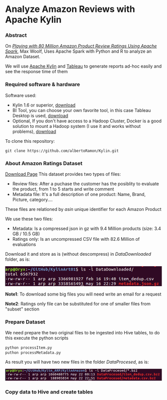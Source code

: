 # Analyze Amazon Reviews with Apache Kylin


### Abstract
On [_Playing with 80 Million Amazon Product Review Ratings Using Apache Spark_](https://github.com/adam-p/markdown-here/wiki/Markdown-Cheatsheet), Max Woolf, Uses Apache Spark with Python and R to analyze an Amazon Dataset. 

We will use [Apache Kylin](http://kylin.apache.org/) and [Tableau](https://www.tableau.com/) to generate reports ad-hoc easily and see the response time of them 


### Required software & hardware
Software used: 
* Kylin 1.6 or superior, [download](http://kylin.apache.org/download/)
* BI Tool, you can choose your own favorite tool, in this case Tableau Desktop is used, [download](https://www.tableau.com/products/desktop/download)
* Optional, If you don't have access to a Hadoop Cluster, Docker is a good solution to mount a Hadoop system (I use it and works without problems), [download](https://www.docker.com/community-edition)

To clone this repository: 
```
git clone https://github.com/albertoRamon/Kylin.git
```

### About Amazon Ratings Dataset
[Download Page](http://jmcauley.ucsd.edu/data/amazon/)
This dataset provides two types of files:
* Review files: After a puchase the customer has the posiblity to evaluate the product, from 1 to 5 starts and write comment
* Metadata file: It's a full description of one product: Name, Brand, Picture, category....

These files are relationed by _asin_ unique identifier for each Amazon Product

We use these two files:
* Metadata: Is a compressed json in gz with 9.4 Million products (size: 3.4 GB / 10.5 GB)
* Ratings only: Is an uncompressed CSV file with 82.6 Million of evaluations

Download it and store as is (without descompress) in _DataDownloaded_ folder, as is:
<p align="center">
  <img src=./Images/01.png />
</p>

**Note1**: To download some big files you will need write an email for a request

**Note2**: Ratings only file can be substituted for one of smaller files from "subset" section

### Prepare Dataset
We need prepare the two original files to be ingested into Hive tables, to do this execute the python scripts
```
python processItem.py
puthon processMetadata.py
```
As result you will have two new files in the folder _DataProcesed_, as is:
<p align="center">
  <img src=./Images/02.png />
</p>

### Copy data to Hive and create tables 

